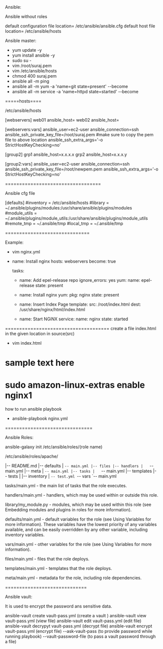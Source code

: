 Ansible:

Ansible without roles                                                                                      


default configuration file location= /etc/ansible/ansible.cfg
default host file location= /etc/ansible/hosts


Ansible master:

- yum update -y
- yum install ansible -y
- sudo su -
- vim /root/suraj.pem
- vim /etc/ansible/hosts
- chmod 400 suraj.pem
- ansible all -m ping
- ansible all -m yum -a 'name=git state=present' --become
- ansible all -m service -a 'name=httpd state=started' --become


=====hosts====

/etc/ansible/hosts

[webservers]
web01 ansible_host=
web02 ansible_host=

[webservers:vars]
ansible_user=ec2-user
ansible_connection=ssh
ansible_ssh_private_key_file=/root/suraj.pem
#make sure to copy the pem file to above location
ansible_ssh_extra_args='-o StrictHostKeyChecking=no'


[group2]
grp1 ansible_host=x.x.x.x
grp2 ansible_host=x.x.x.y


[group2:vars]
ansible_user=ec2-user
ansible_connection=ssh
ansible_ssh_private_key_file=/root/newpem.pem
ansible_ssh_extra_args='-o StrictHostKeyChecking=no'

==================================

Ansible cfg file

[defaults]
#inventory       = /etc/ansible/hosts
#library         = ~/.ansible/plugins/modules:/usr/share/ansible/plugins/modules
#module_utils    = ~/.ansible/plugins/module_utils:/usr/share/ansible/plugins/module_utils
#remote_tmp      = ~/.ansible/tmp
#local_tmp       = ~/.ansible/tmp

==============================

Example:

- vim nginx.yml

- name: Install nginx
  hosts: webservers
  become: true

  tasks:
  - name: Add epel-release repo
    ignore_errors: yes
    yum:
      name: epel-release
      state: present

  - name: Install nginx
    yum:
      pkg: nginx
      state: present

  - name: Insert Index Page
    template:
      src: /root/index.html
      dest: /usr/share/nginx/html/index.html

  - name: Start NGiNX
    service:
      name: nginx
      state: started

=====================================
create a file index.html in the given location in source(src)


- vim index.html

<h1>sample text here<h1>


sudo amazon-linux-extras enable nginx1
=========================

how to run ansible playbook

- ansible-playbook nginx.yml

===============================

Ansible Roles:

ansible-galaxy init /etc/ansible/roles/(role name)

/etc/ansible/roles/apache/

|-- README.md
|-- defaults
|   `-- main.yml
|-- files
|-- handlers
|   `-- main.yml
|-- meta
|   `-- main.yml
|-- tasks
|   `-- main.yml
|-- templates
|-- tests
|   |-- inventory
|   `-- test.yml
`-- vars
    `-- main.yml

tasks/main.yml - the main list of tasks that the role executes.

handlers/main.yml - handlers, which may be used within or outside this role.

library/my_module.py - modules, which may be used within this role (see Embedding modules and plugins in roles for more information).

defaults/main.yml - default variables for the role (see Using Variables for more information). These variables have the lowest priority of any variables available, and can be easily overridden by any other variable, including inventory variables.

vars/main.yml - other variables for the role (see Using Variables for more information).

files/main.yml - files that the role deploys.

templates/main.yml - templates that the role deploys.

meta/main.yml - metadata for the role, including role dependencies.

=============================

Ansible vault:

It is used to encrypt the password ans sensitive data.

ansible-vault create vault-pass.yml (create a vault )
ansible-vault view vault-pass.yml (view file)
ansible-vault edit vault-pass.yml (edit file)
ansible-vault decrypyt vault-pass.yml (decrypt file)
ansible-vault encrypt vault-pass.yml (encrypt file)
--ask-vault-pass (to provide password while running playbook)
--vault-password-file (to pass a vault password through a file)


